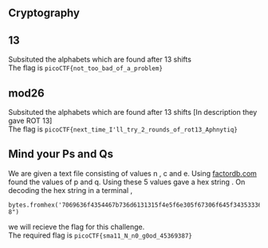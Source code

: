 ## Cryptography

## 13
Subsituted the alphabets which are found after 13 shifts <br />
The flag is ```picoCTF{not_too_bad_of_a_problem}```

## mod26
Subsituted the alphabets which are found after 13 shifts [In description they gave ROT 13] <br />
The flag is ```picoCTF{next_time_I'll_try_2_rounds_of_rot13_Aphnytiq}```

## Mind your Ps and Qs
We are given a text file consisting of values n , c and e. Using [factordb.com](http://factordb.com/) found the values of p and q. Using these 5 values gave a hex string . On decoding the hex string in a terminal , <br />
```text
bytes.fromhex('7069636f4354467b736d6131315f4e5f6e305f67306f645f34353336393338377d').decode("utf-8")
```
we will recieve the flag for this challenge. <br />
The required flag is ```picoCTF{sma11_N_n0_g0od_45369387}```
